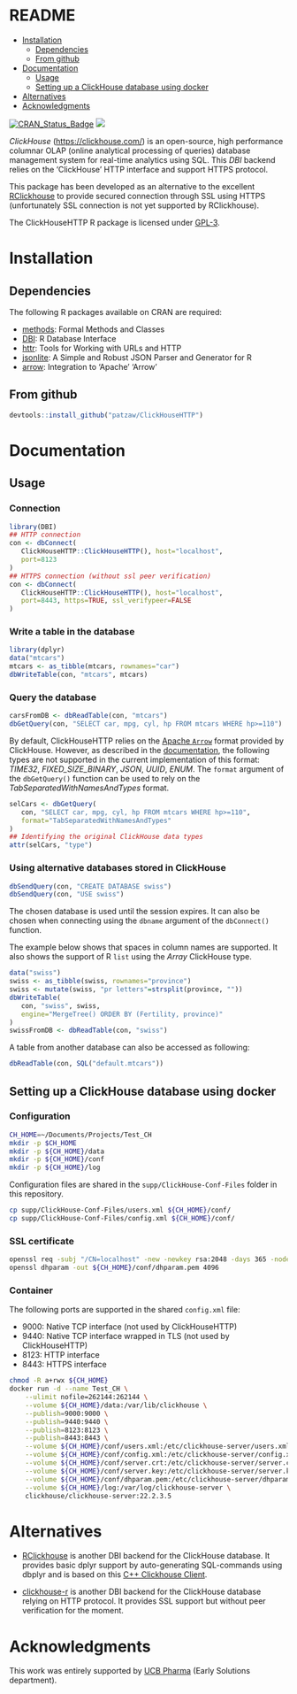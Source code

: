 README
================

-   [Installation](#installation)
    -   [Dependencies](#dependencies)
    -   [From github](#from-github)
-   [Documentation](#documentation)
    -   [Usage](#usage)
    -   [Setting up a ClickHouse database using
        docker](#setting-up-a-clickhouse-database-using-docker)
-   [Alternatives](#alternatives)
-   [Acknowledgments](#acknowledgments)

[![CRAN_Status_Badge](http://www.r-pkg.org/badges/version/ClickHouseHTTP)](https://cran.r-project.org/package=ClickHouseHTTP)
[![](http://cranlogs.r-pkg.org/badges/ClickHouseHTTP)](https://cran.r-project.org/package=ClickHouseHTTP)

*ClickHouse* (<https://clickhouse.com/>) is an open-source, high
performance columnar OLAP (online analytical processing of queries)
database management system for real-time analytics using SQL. This *DBI*
backend relies on the ‘ClickHouse’ HTTP interface and support HTTPS
protocol.

This package has been developed as an alternative to the excellent
[RClickhouse](https://github.com/IMSMWU/RClickhouse) to provide secured
connection through SSL using HTTPS (unfortunately SSL connection is not
yet supported by RClickhouse).

The ClickHouseHTTP R package is licensed under
[GPL-3](https://www.gnu.org/licenses/gpl-3.0.en.html).

# Installation

## Dependencies

The following R packages available on CRAN are required:

-   [methods](https://CRAN.R-project.org/package=methods): Formal
    Methods and Classes
-   [DBI](https://CRAN.R-project.org/package=DBI): R Database Interface
-   [httr](https://CRAN.R-project.org/package=httr): Tools for Working
    with URLs and HTTP
-   [jsonlite](https://CRAN.R-project.org/package=jsonlite): A Simple
    and Robust JSON Parser and Generator for R
-   [arrow](https://CRAN.R-project.org/package=arrow): Integration to
    ‘Apache’ ‘Arrow’

## From github

``` r
devtools::install_github("patzaw/ClickHouseHTTP")
```

# Documentation

## Usage

### Connection

``` r
library(DBI)
## HTTP connection
con <- dbConnect(
   ClickHouseHTTP::ClickHouseHTTP(), host="localhost",
   port=8123
)
## HTTPS connection (without ssl peer verification)
con <- dbConnect(
   ClickHouseHTTP::ClickHouseHTTP(), host="localhost",
   port=8443, https=TRUE, ssl_verifypeer=FALSE
)
```

### Write a table in the database

``` r
library(dplyr)
data("mtcars")
mtcars <- as_tibble(mtcars, rownames="car")
dbWriteTable(con, "mtcars", mtcars)
```

### Query the database

``` r
carsFromDB <- dbReadTable(con, "mtcars")
dbGetQuery(con, "SELECT car, mpg, cyl, hp FROM mtcars WHERE hp>=110")
```

By default, ClickHouseHTTP relies on the [Apache
`Arrow`](https://arrow.apache.org/) format provided by ClickHouse.
However, as described in the
[documentation](https://clickhouse.com/docs/en/interfaces/formats/#data-format-arrow),
the following types are not supported in the current implementation of
this format: *TIME32*, *FIXED_SIZE_BINARY*, *JSON*, *UUID*, *ENUM*. The
`format` argument of the `dbGetQuery()` function can be used to rely on
the *TabSeparatedWithNamesAndTypes* format.

``` r
selCars <- dbGetQuery(
   con, "SELECT car, mpg, cyl, hp FROM mtcars WHERE hp>=110",
   format="TabSeparatedWithNamesAndTypes"
)
## Identifying the original ClickHouse data types
attr(selCars, "type")
```

### Using alternative databases stored in ClickHouse

``` r
dbSendQuery(con, "CREATE DATABASE swiss")
dbSendQuery(con, "USE swiss")
```

The chosen database is used until the session expires. It can also be
chosen when connecting using the `dbname` argument of the `dbConnect()`
function.

The example below shows that spaces in column names are supported. It
also shows the support of R `list` using the *Array* ClickHouse type.

``` r
data("swiss")
swiss <- as_tibble(swiss, rownames="province")
swiss <- mutate(swiss, "pr letters"=strsplit(province, ""))
dbWriteTable(
   con, "swiss", swiss,
   engine="MergeTree() ORDER BY (Fertility, province)"
)
swissFromDB <- dbReadTable(con, "swiss")
```

A table from another database can also be accessed as following:

``` r
dbReadTable(con, SQL("default.mtcars"))
```

## Setting up a ClickHouse database using docker

### Configuration

``` sh
CH_HOME=~/Documents/Projects/Test_CH
mkdir -p $CH_HOME
mkdir -p ${CH_HOME}/data
mkdir -p ${CH_HOME}/conf
mkdir -p ${CH_HOME}/log
```

Configuration files are shared in the `supp/ClickHouse-Conf-Files`
folder in this repository.

``` sh
cp supp/ClickHouse-Conf-Files/users.xml ${CH_HOME}/conf/
cp supp/ClickHouse-Conf-Files/config.xml ${CH_HOME}/conf/
```

### SSL certificate

``` sh
openssl req -subj "/CN=localhost" -new -newkey rsa:2048 -days 365 -nodes -x509 -keyout ${CH_HOME}/conf/server.key -out ${CH_HOME}/conf/server.crt
openssl dhparam -out ${CH_HOME}/conf/dhparam.pem 4096
```

### Container

The following ports are supported in the shared `config.xml` file:

-   9000: Native TCP interface (not used by ClickHouseHTTP)
-   9440: Native TCP interface wrapped in TLS (not used by
    ClickHouseHTTP)
-   8123: HTTP interface
-   8443: HTTPS interface

``` sh
chmod -R a+rwx ${CH_HOME}
docker run -d --name Test_CH \
    --ulimit nofile=262144:262144 \
    --volume ${CH_HOME}/data:/var/lib/clickhouse \
    --publish=9000:9000 \
    --publish=9440:9440 \
    --publish=8123:8123 \
    --publish=8443:8443 \
    --volume ${CH_HOME}/conf/users.xml:/etc/clickhouse-server/users.xml \
    --volume ${CH_HOME}/conf/config.xml:/etc/clickhouse-server/config.xml \
    --volume ${CH_HOME}/conf/server.crt:/etc/clickhouse-server/server.crt \
    --volume ${CH_HOME}/conf/server.key:/etc/clickhouse-server/server.key \
    --volume ${CH_HOME}/conf/dhparam.pem:/etc/clickhouse-server/dhparam.pem \
    --volume ${CH_HOME}/log:/var/log/clickhouse-server \
    clickhouse/clickhouse-server:22.2.3.5
```

# Alternatives

-   [RClickhouse](https://github.com/IMSMWU/RClickhouse) is another DBI
    backend for the ClickHouse database. It provides basic dplyr support
    by auto-generating SQL-commands using dbplyr and is based on this
    [C++ Clickhouse Client](https://github.com/artpaul/clickhouse-cpp).

-   [clickhouse-r](https://github.com/hannes/clickhouse-r) is another
    DBI backend for the ClickHouse database relying on HTTP protocol. It
    provides SSL support but without peer verification for the moment.

# Acknowledgments

This work was entirely supported by [UCB Pharma](https://www.ucb.com/)
(Early Solutions department).

